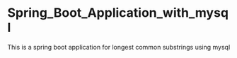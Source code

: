 # Spring_Boot_Application_with_mysql

This is a spring boot application for longest common substrings using mysql
